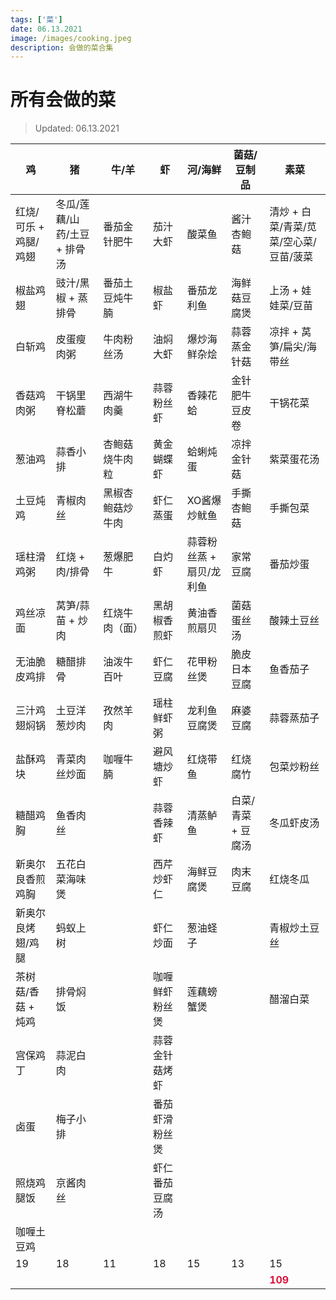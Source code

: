 ```yaml
---
tags: ['菜']
date: 06.13.2021
image: /images/cooking.jpeg
description: 会做的菜合集
---
```


# 所有会做的菜

> Updated: 06.13.2021

<Tag />

| 鸡 | 猪 | 牛/羊 | 虾 | 河/海鲜 | 菌菇/豆制品 | 素菜 |
|  ---  | --- | --- | --- | --- | --- | --- |
| 红烧/可乐 + 鸡腿/鸡翅 | 冬瓜/莲藕/山药/土豆 + 排骨汤 | 番茄金针肥牛 | 茄汁大虾 | 酸菜鱼 | 酱汁杏鲍菇 | 清炒 + 白菜/青菜/苋菜/空心菜/豆苗/菠菜 |
| 椒盐鸡翅 | 豉汁/黑椒 + 蒸排骨 | 番茄土豆炖牛腩 | 椒盐虾 | 番茄龙利鱼 | 海鲜菇豆腐煲 | 上汤 + 娃娃菜/豆苗 |
| 白斩鸡 | 皮蛋瘦肉粥 | 牛肉粉丝汤 | 油焖大虾 | 爆炒海鲜杂烩 | 蒜蓉蒸金针菇 | 凉拌 + 莴笋/扁尖/海带丝 |
| 香菇鸡肉粥 | 干锅里脊松蘑 | 西湖牛肉羹 | 蒜蓉粉丝虾 | 香辣花蛤 | 金针肥牛豆皮卷 | 干锅花菜 |
| 葱油鸡 | 蒜香小排 | 杏鲍菇烧牛肉粒 | 黄金蝴蝶虾 | 蛤蜊炖蛋 | 凉拌金针菇 | 紫菜蛋花汤 |
| 土豆炖鸡 | 青椒肉丝 | 黑椒杏鲍菇炒牛肉 | 虾仁蒸蛋 | XO酱爆炒鱿鱼 | 手撕杏鲍菇 | 手撕包菜 |
| 瑶柱滑鸡粥 | 红烧 + 肉/排骨 | 葱爆肥牛 | 白灼虾 | 蒜蓉粉丝蒸 + 扇贝/龙利鱼 | 家常豆腐 | 番茄炒蛋 |
| 鸡丝凉面 | 莴笋/蒜苗 + 炒肉 | 红烧牛肉（面） | 黑胡椒香煎虾 | 黄油香煎扇贝 | 菌菇蛋丝汤 | 酸辣土豆丝 |
| 无油脆皮鸡排 | 糖醋排骨 | 油泼牛百叶 | 虾仁豆腐 | 花甲粉丝煲 | 脆皮日本豆腐 | 鱼香茄子 |
| 三汁鸡翅焖锅 | 土豆洋葱炒肉 | 孜然羊肉 | 瑶柱鲜虾粥 | 龙利鱼豆腐煲 | 麻婆豆腐 | 蒜蓉蒸茄子 |
| 盐酥鸡块 | 青菜肉丝炒面 | 咖喱牛腩 | 避风塘炒虾 | 红烧带鱼 | 红烧腐竹 | 包菜炒粉丝 |
| 糖醋鸡胸 | 鱼香肉丝 | | 蒜蓉香辣虾 | 清蒸鲈鱼 | 白菜/青菜 + 豆腐汤 | 冬瓜虾皮汤 |
| 新奥尔良香煎鸡胸 | 五花白菜海味煲 | | 西芹炒虾仁 | 海鲜豆腐煲 | 肉末豆腐 | 红烧冬瓜 |
| 新奥尔良烤翅/鸡腿 | 蚂蚁上树 | | 虾仁炒面 | 葱油蛏子 | | 青椒炒土豆丝 |
| 茶树菇/香菇 + 炖鸡 | 排骨焖饭 | | 咖喱鲜虾粉丝煲 | 莲藕螃蟹煲 | | 醋溜白菜 |
| 宫保鸡丁 | 蒜泥白肉 | | 蒜蓉金针菇烤虾 | | | |
| 卤蛋 | 梅子小排 | | 番茄虾滑粉丝煲 | | | |
| 照烧鸡腿饭 | 京酱肉丝 | | 虾仁番茄豆腐汤 | | | |
| 咖喱土豆鸡 | | | | | | |
| <span v-p>19</span> | <span v-p>18</span> | <span v-p>11</span> | <span v-p>18</span> | <span v-p>15</span> | <span v-p>13</span> | <span v-p>15</span> |</span>
| | | | | | | <span style="color: crimson">**109**</span> |

<Chirpy />